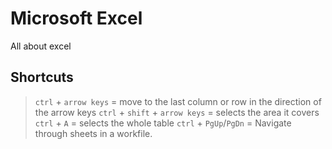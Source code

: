 # Microsoft Excel
All about excel

## Shortcuts
> `ctrl` + `arrow keys` = move to the last column or row in the direction of the arrow keys
> `ctrl` + `shift` + `arrow keys` = selects the area it covers
> `ctrl` + `A` = selects the whole table
> `ctrl` + `PgUp`/`PgDn` = Navigate through sheets in a workfile.
 
